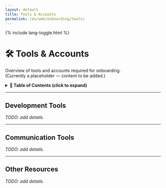 ```yaml
---
layout: default
title: Tools & Accounts
permalink: /en/web/onboarding/tools/
---
```


<link rel="stylesheet" href="{{ '/assets/css/custom.css' | relative_url }}">
{% include lang-toggle.html %}

# 🛠 Tools & Accounts

Overview of tools and accounts required for onboarding.  
(Currently a placeholder — content to be added.)

<details markdown="1">
  <summary><strong>📑 Table of Contents (click to expand)</strong></summary>

- [Development Tools](#development-tools)
- [Communication Tools](#communication-tools)
- [Other Resources](#other-resources)

</details>

---

## Development Tools

_TODO: add details._

---

## Communication Tools

_TODO: add details._

---

## Other Resources

_TODO: add details._
